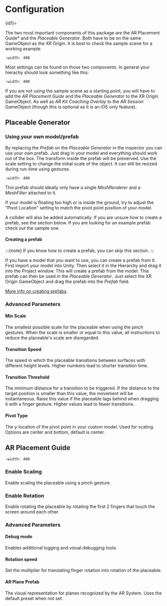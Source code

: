 # Configuration

(id1)=

The two most important components of this package are the AR Placement Guide\* and the *Placeable Generator*. Both have to be on the same GameObject as the XR Origin.
It is best to check the sample scene for a working example.

```{image} images/Inspector.png
:width: 400
```

Most settings can be found on those two components. In general your hierachy should look something like this:

```{image} images/Hierachy.png
:width: 400
```

If you are not using the sample scene as a starting point, you will have to add the *AR Placement Guide* and the *Placeable Generator* to the XR Origin GameObject.
As well as *AR Kit Coaching Overlay* to the *AR Session* GameObject (though this is optional as it is an iOS only feature).

## Placeable Generator

### Using your own model/prefab

By replacing the *Prefab* on the *Placeable Generator* in the inspector you can use your own prefab.
Just drag in your model and everything should work out of the box. The transform inside the prefab will be preserved.
Use the scale setting to change the initial scale of the object. It can still be resized during run-time using gestures.

```{image} images/CustomPrefab.png
:width: 400
```

This prefab should ideally only have a single *MeshRenderer* and a *MeshFilter* attached to it.

If your model is floating too high or is inside the ground, try to adjust the "Pivot Location" setting to match the pivot point position of your model.

A collider will also be added automatically. If you are unsure how to create a prefab, see the section below.
If you are looking for an example prefab check out the sample one.

#### Creating a prefab

:::{note}
If you know how to create a prefab, you can skip this section.
:::

If you have a model that you want to use, you can create a prefab from it.
First import your model into Unity. Then select it in the Hierarchy and drag it into the Project window. This will create a prefab from the model.
This prefab can then be used in the *Placeable Generator*. Just select the XR Origin GameObject and drag the prefab into the *Prefab* field.

[More info on creating prefabs](https://docs.unity3d.com/Manual/CreatingPrefabs.html).

### Advanced Parameters

#### Min Scale

The smallest possible scale for the placeable when using the pinch gestures. When the scale is smaller or equal to this value, all instructions to reduce the placeable's scale are disregarded.

#### Transition Speed

The speed in which the placeable transitions between surfaces with different height levels.
Higher numbers lead to shorter transition time.

#### Transition Threshold

The minimum distance for a transition to be triggered. If the distance to the target position is smaller than this value, the movement will be instantaneous.
Raise this value if the placeable lags behind when dragging it with a finger gesture.
Higher values lead to fewer transitions.

#### Pivot Type

The y-location of the pivot point in your custom model.
Used for scaling.
Options are center and bottom, default is center.

## AR Placement Guide

```{image} images/ARPlacementGuideAdvanced.png
:width: 400
```

### Enable Scaling

Enable scaling the placeable using a pinch gesture.

### Enable Rotation

Enable rotating the placeable by rotating the first 2 fingers that touch the screen around each other.

### Advanced Parameters

#### Debug mode

Enables additional logging and visual debugging tools.

#### Rotation speed

Set the multiplier for translating finger rotation into rotation of the placeable.

#### AR Plane Prefab

The visual representation for planes recognized by the AR System. Uses the default preset when not set.

